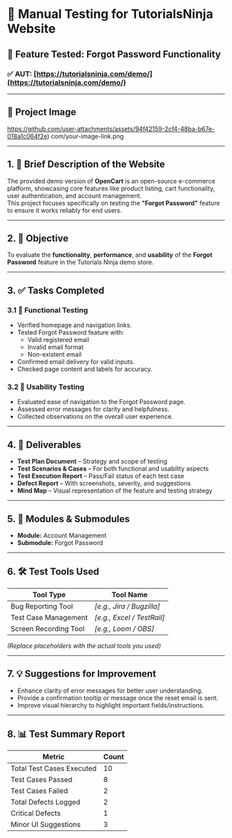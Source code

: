 # 🧪 Manual Testing for TutorialsNinja Website  
## 🔐 Feature Tested: **Forgot Password Functionality**

### ✅ AUT: [https://tutorialsninja.com/demo/](https://tutorialsninja.com/demo/)

---

## 📸 Project Image  
https://github.com/user-attachments/assets/94f42159-2cf4-48ba-b67e-018a1c064f2e)
com/your-image-link.png 

---

## 1. 📝 Brief Description of the Website  
The provided demo version of **OpenCart** is an open-source e-commerce platform, showcasing core features like product listing, cart functionality, user authentication, and account management.  
This project focuses specifically on testing the **"Forgot Password"** feature to ensure it works reliably for end users.

---

## 2. 🎯 Objective  
To evaluate the **functionality**, **performance**, and **usability** of the **Forgot Password** feature in the Tutorials Ninja demo store.

---

## 3. ✅ Tasks Completed  

### 3.1 🔧 Functional Testing  
- Verified homepage and navigation links.  
- Tested Forgot Password feature with:
  - Valid registered email  
  - Invalid email format  
  - Non-existent email  
- Confirmed email delivery for valid inputs.  
- Checked page content and labels for accuracy.

### 3.2 👥 Usability Testing  
- Evaluated ease of navigation to the Forgot Password page.  
- Assessed error messages for clarity and helpfulness.  
- Collected observations on the overall user experience.

---

## 4. 📄 Deliverables  
- **Test Plan Document** – Strategy and scope of testing  
- **Test Scenarios & Cases** – For both functional and usability aspects  
- **Test Execution Report** – Pass/Fail status of each test case  
- **Defect Report** – With screenshots, severity, and suggestions  
- **Mind Map** – Visual representation of the feature and testing strategy  

---

## 5. 🧩 Modules & Submodules  
- **Module:** Account Management  
- **Submodule:** Forgot Password  

---

## 6. 🛠️ Test Tools Used  
| Tool Type              | Tool Name         |
|------------------------|-------------------|
| Bug Reporting Tool     | *[e.g., Jira / Bugzilla]* |
| Test Case Management   | *[e.g., Excel / TestRail]* |
| Screen Recording Tool  | *[e.g., Loom / OBS]* |

_(Replace placeholders with the actual tools you used)_

---

## 7. 💡 Suggestions for Improvement  
- Enhance clarity of error messages for better user understanding.  
- Provide a confirmation tooltip or message once the reset email is sent.  
- Improve visual hierarchy to highlight important fields/instructions.

---

## 8. 📊 Test Summary Report  
| Metric                     | Count |
|----------------------------|-------|
| Total Test Cases Executed  | 10    |
| Test Cases Passed          | 8     |
| Test Cases Failed          | 2     |
| Total Defects Logged       | 2     |
| Critical Defects           | 1     |
| Minor UI Suggestions       | 3     |
